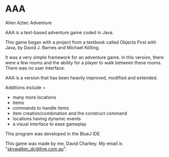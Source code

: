 # AAA
Alien Aztec Adventure

AAA is a text-based adventure game coded in Java.

This game began with a project from a textbook called Objects First with Java, by David J. Barnes and Michael Kölling.

It was a very simple framework for an adventure game. 
In this version, there were a few rooms and the ability for a player to walk between these rooms. 
There was no user interface.

AAA is a version that has been heavily improved, modified and extended.

Additions include = 
- many more locations 
- items
- commands to handle items
- item creation/combination and the construct command 
- locations having dynamic events 
- a visual interface to ease gameplay 

This program was developed in the BlueJ IDE

This game was made by me, David Charkey.
My email is "skywalker_dc@live.com.au".
